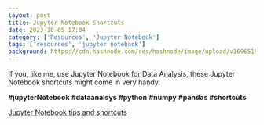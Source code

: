 ```yaml
---
layout: post
title: Jupyter Notebook Shortcuts
date: 2023-10-05 17:04
category: ['Resources', 'Jupyter Notebook']
tags: ['resources', 'jupyter notebook']
background: https://cdn.hashnode.com/res/hashnode/image/upload/v1696519046806/5343bcdb-aafc-4ef1-8f86-fad76cab6f23.jpeg?w=1600&h=840&fit=crop&crop=entropy&auto=compress,format&format=webp
---
```


If you, like me, use Jupyter Notebook for Data Analysis, these Jupyter Notebook shortcuts might come in very handy.

**#jupyterNotebook** **#dataanalsys** **#python** **#numpy** **#pandas #shortcuts**

[Jupyter Notebook tips and shortcuts](https://digitalhumanities.hkust.edu.hk/tutorials/jupyter-notebook-tips-and-shortcuts/)